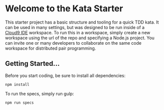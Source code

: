 # Welcome to the Kata Starter

This starter project has a basic structure and tooling for a quick TDD kata. It can be used in many settings, but was designed to be run inside of a [Cloud9 IDE](http://c9.io) workspace. To run this in a workspace, simply create a new workspace using the url of the repo and specifying a Node.js project. You can invite one or many developers to collaborate on the same code workspace for distributed pair programming.

## Getting Started...

Before you start coding, be sure to install all dependencies:

```
npm install
```

To run the specs, simply run gulp:

```
npm run specs
```
